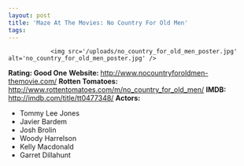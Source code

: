 ```yaml
---
layout: post
title: 'Maze At The Movies: No Country For Old Men'
tags:
---
```



                <img src='/uploads/no_country_for_old_men_poster.jpg' alt='no_country_for_old_men_poster.jpg' />
<p><strong>Rating: Good One</strong>
<strong>Website: </strong><a href="http://www.nocountryforoldmen-themovie.com/"><a href="http://www.nocountryforoldmen-themovie.com/">http://www.nocountryforoldmen-themovie.com/</a></a>
<strong>Rotten Tomatoes: </strong><a href="http://www.rottentomatoes.com/m/no_country_for_old_men/"><a href="http://www.rottentomatoes.com/m/no_country_for_old_men/">http://www.rottentomatoes.com/m/no_country_for_old_men/</a></a>
<strong>IMDB: </strong><a href="http://imdb.com/title/tt0477348/"><a href="http://imdb.com/title/tt0477348/">http://imdb.com/title/tt0477348/</a></a>
<strong>Actors: </strong></p>
<ul>
<li>Tommy Lee Jones</li>
<li>Javier Bardem</li>
<li>Josh Brolin</li>
<li>Woody Harrelson</li>
<li>Kelly Macdonald</li>
<li>Garret Dillahunt</li>
</ul>

